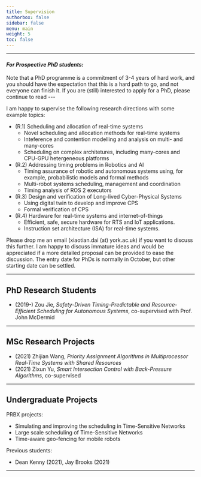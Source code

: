 ```yaml
---
title: Supervision
authorbox: false
sidebar: false
menu: main
weight: 5
toc: false
---
```


---

#### *For Prospective PhD students:* 

Note that a PhD programme is a commitment of 3-4 years of hard work, and you should have the expectation that this is a hard path to go, and not everyone can finish it. If you are (still) interested to apply for a PhD, please continue to read ---

I am happy to supervise the following research directions with some example topics:

- (R.1) Scheduling and allocation of real-time systems
    - Novel scheduling and allocation methods for real-time systems
    - Inteference and contention modelling and analysis on multi- and many-cores
    - Scheduling on complex architetures, including many-cores and CPU-GPU hetergeneous platforms
- (R.2) Addressing timing problems in Robotics and AI
    - Timing assurance of robotic and autonomous systems using, for example, probabilistic models and formal methods
    - Multi-robot systems scheduling, management and coordination
    - Timing analysis of ROS 2 executors
- (R.3) Design and verification of Long-lived Cyber-Physical Systems
    - Using digital twin to develop and improve CPS
    - Formal verification of CPS
- (R.4) Hardware for real-time systems and internet-of-things
    - Efficient, safe, secure hardware for RTS and IoT applications.
    - Instruction set architecture (ISA) for real-time systems.

Please drop me an email (xiaotian.dai (at) york.ac.uk) if you want to discuss this further. I am happy to discuss immature ideas and would be appreciated if a more detailed proposal can be provided to ease the discussion. The entry date for PhDs is normally in October, but other starting date can be settled. 

---

## PhD Research Students

- (2019-) Zou Jie, *Safety-Driven Timing-Predictable and Resource-Efficient Scheduling for Autonomous Systems*, co-supervised with Prof. John McDermid


---

## MSc Research Projects

- (2021) Zhijian Wang, _Priority Assignment Algorithms in Multiprocessor Real-Time Systems with Shared Resources_ 
- (2021) Zixun Yu, _Smart Intersection Control with Back-Pressure Algorithms_, co-supervised

---

## Undergraduate Projects

PRBX projects:
- Simulating and improving the scheduling in Time-Sensitive Networks
- Large scale scheduling of Time-Sensitive Networks
- Time-aware geo-fencing for mobile robots

Previous students:
- Dean Kenny (2021), Jay Brooks (2021)

---

